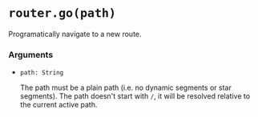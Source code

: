 # `router.go(path)`

Programatically navigate to a new route.

### Arguments

- `path: String`

  The path must be a plain path (i.e. no dynamic segments or star segments). The path doesn't start with `/`, it will be resolved relative to the current active path.
